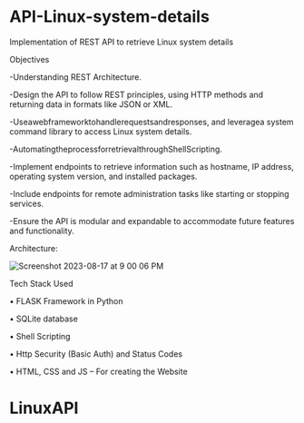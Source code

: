 # API-Linux-system-details

Implementation of REST API to retrieve Linux system details

Objectives

-Understanding REST Architecture.   


-Design the API to follow REST principles, using HTTP methods and returning data in formats like JSON or XML.


-Useawebframeworktohandlerequestsandresponses, and leveragea system command library to access Linux system details.


-AutomatingtheprocessforretrievalthroughShellScripting.


-Implement endpoints to retrieve information such as hostname, IP address, operating system version, and installed packages.


-Include endpoints for remote administration tasks like starting or stopping services.


-Ensure the API is modular and expandable to accommodate future features and functionality. 

Architecture:

![Screenshot 2023-08-17 at 9 00 06 PM](https://github.com/Vilas-Gowda/Api-linux-system-details/assets/93442469/342ecd37-bc94-48c4-a2b3-a29352ebf1e0)


Tech Stack Used


• FLASK Framework in Python


• SQLite database


• Shell Scripting


• Http Security (Basic Auth) and Status Codes


• HTML, CSS and JS – For creating the Website



# LinuxAPI
